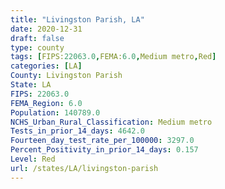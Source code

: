 ```yaml
---
title: "Livingston Parish, LA"
date: 2020-12-31
draft: false
type: county
tags: [FIPS:22063.0,FEMA:6.0,Medium metro,Red]
categories: [LA]
County: Livingston Parish
State: LA
FIPS: 22063.0
FEMA_Region: 6.0
Population: 140789.0
NCHS_Urban_Rural_Classification: Medium metro
Tests_in_prior_14_days: 4642.0
Fourteen_day_test_rate_per_100000: 3297.0
Percent_Positivity_in_prior_14_days: 0.157
Level: Red
url: /states/LA/livingston-parish
---
```



